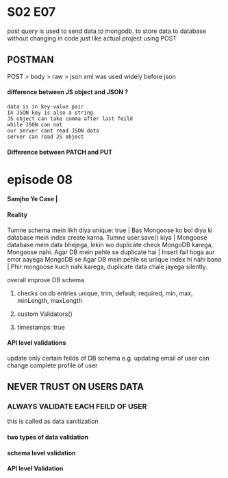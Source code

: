 # S02 E07

post query is used to send data to mongodb.
to store data to database without changing in code just like actual project using POST

## POSTMAN
POST > body > raw > json
xml was used widely before json

#### difference between JS object and JSON ?
    data is in key-value pair
    In JSON key is also a string
    JS object can take comma after last feild
    while JSON can not
    our server cant read JSON data
    server can read JS object
    
#### Difference between PATCH and PUT
    
# episode 08

#### Samjho Ye Case | 
####    Reality

Tumne schema mein likh diya unique: true |
    Bas Mongoose ko bol diya ki database mein index create karna.
Tumne user.save() kiya | 
    Mongoose database mein data bhejega, lekin wo duplicate check MongoDB karega, Mongoose nahi.
Agar DB mein pehle se duplicate hai | 
    Insert fail hoga aur error aayega MongoDB se
Agar DB mein pehle se unique index hi nahi bana | 
    Phir mongoose kuch nahi karega, duplicate data chale jayega silently.

overall improve DB schema

1. checks on db entries
unique, trim, default, required, min, max, minLength, maxLength

2. custom Validators()

3. timestamps: true

#### API level validations
update only certain feilds of DB schema
e.g.  updating email of user can change complete profile of user

## NEVER TRUST ON USERS DATA
### ALWAYS VALIDATE EACH FEILD OF USER 

this is called as data sanitization

#### two types of data validation
#### schema level validation
#### API level Validation